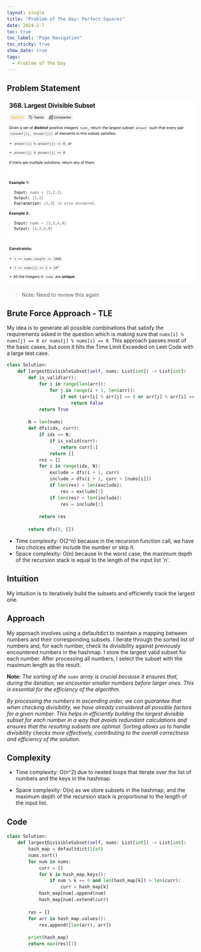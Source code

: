 ```yaml
---
layout: single
title: "Problem of The Day: Perfect Squares"
date: 2024-2-7
toc: true
toc_label: "Page Navigation"
toc_sticky: true
show_date: true
tags:
  - Problem of The Day
---
```


## Problem Statement

![problem-368](/assets/images/2024-02-08_17-22-15-problem-368.png)

>Note: Need to review this again

## Brute Force Approach - TLE

My idea is to generate all possible combinations that satisfy the requirements asked in the question which is making sure that `nums[i] % nums[j] == 0 or nums[j] % nums[i] == 0`. This approach passes most of the basic cases, but soon it hits the Time Limit Exceeded on Leet Code with a large test case.

```python
class Solution:
    def largestDivisibleSubset(self, nums: List[int]) -> List[int]:
        def is_valid(arr):
            for i in range(len(arr)):
                for j in range(i + 1, len(arr)):
                    if not (arr[i] % arr[j] == 0 or arr[j] % arr[i] == 0):
                        return False
            return True

        N = len(nums)
        def dfs(idx, curr):
            if idx == N:
                if is_valid(curr):
                    return curr[:]
                return []
            res = []
            for i in range(idx, N):
                exclude = dfs(i + 1, curr)
                include = dfs(i + 1, curr + [nums[i]])
                if len(res) < len(exclude):
                    res = exclude[:]
                if len(res) < len(include):
                    res = include[:]
            
            return res

        return dfs(0, [])
```

- Time complexity: O(2^n) because in the recursion function call, we have two choices either include the number or skip it.
- Space complexity: O(n) because In the worst case, the maximum depth of the recursion stack is equal to the length of the input list 'n'.

## Intuition

My intuition is to iteratively build the subsets and efficiently track the largest one.

## Approach

My approach involves using a defaultdict to maintain a mapping between numbers and their corresponding subsets. I iterate through the sorted list of numbers and, for each number, check its divisibility against previously encountered numbers in the hashmap. I store the largest valid subset for each number. After processing all numbers, I select the subset with the maximum length as the result.

**Note:**
*The sorting of the `nums` array is crucial because it ensures that, during the iteration, we encounter smaller numbers before larger ones. This is essential for the efficiency of the algorithm.*

*By processing the numbers in ascending order, we can guarantee that when checking divisibility, we have already considered all possible factors for a given number. This helps in efficiently building the largest divisible subset for each number in a way that avoids redundant calculations and ensures that the resulting subsets are optimal. Sorting allows us to handle divisibility checks more effectively, contributing to the overall correctness and efficiency of the solution.*

## Complexity

- Time complexity:
O(n^2) due to nested loops that iterate over the list of numbers and the keys in the hashmap.

- Space complexity:
O(n) as we store subsets in the hashmap, and the maximum depth of the recursion stack is proportional to the length of the input list.

## Code

```python
class Solution:
    def largestDivisibleSubset(self, nums: List[int]) -> List[int]:
        hash_map = defaultdict(list)
        nums.sort()
        for num in nums:
            curr = []
            for k in hash_map.keys():
                if num % k == 0 and len(hash_map[k]) > len(curr):
                    curr = hash_map[k]
            hash_map[num].append(num)
            hash_map[num].extend(curr)
        
        res = []
        for arr in hash_map.values():
            res.append([len(arr), arr])
        
        print(hash_map)
        return max(res)[1]

```
